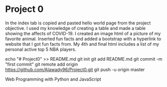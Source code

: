 # Project 0
In the index tab is copied and pasted hello world page from the project objective.
I used my knowledge of creating a table and made a table showing the affects of COVID-19.
I created an image html of a picture of my favorite animal. Inserted fun facts and added a bootstrap with a hyperlink to website that I got fun facts from.
My 4th and final html includes a list of my personal active top 5 NBA players.

echo "# Project0" >> README.md
git init
git add README.md
git commit -m "first commit"
git remote add origin https://github.com/Alawady96/Project0.git
git push -u origin master


Web Programming with Python and JavaScript
